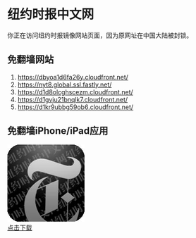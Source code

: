 <h1>纽约时报中文网</h1>
<p>你正在访问纽约时报镜像网站页面，因为原网址在中国大陆被封锁。</p>
<h2>免翻墙网站</h2>
<ol>
<li><a href="https://dbyoa1d6fa26y.cloudfront.net/" target="1">https://dbyoa1d6fa26y.cloudfront.net/</a></li>
<li><a href="https://nyt8.global.ssl.fastly.net/" target="2">https://nyt8.global.ssl.fastly.net/</a></li>
<li><a href="https://d1d8olcghscezm.cloudfront.net/" target="3">https://d1d8olcghscezm.cloudfront.net/</a></li>
<li><a href="https://d1gvju21bnqlk7.cloudfront.net/" target="4">https://d1gvju21bnqlk7.cloudfront.net/</a></li>
<li><a href="https://d1kr9ubbg59ob6.cloudfront.net/" target="5">https://d1kr9ubbg59ob6.cloudfront.net/</a></li>
</ol>
<h2>免翻墙iPhone/iPad应用</h2>
<p>
	<a href="https://itunes.apple.com/cn/app/niu-yue-shi-bao-zhong-wen-wang/id807498298?mt=8">
		<img src="icon175x175.jpeg" />
		<br/>点击下载
	</a>
</p>